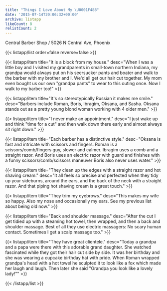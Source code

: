 ```yaml
---
title: "Things I Love About My \U0001F488"
date: '2015-07-14T20:06:32+00:00'
archive: listapp
likeCount: 8
relistCount: 2
---
```


Central Barber Shop / 5026 N Central Ave, Phoenix

<!--more-->

{{< listapp/list order=false reverse=false >}}

   {{< listapp/item title="It is a block from my house."
      desc="When I was a little boy and I visited my grandparents in small-town northern Indiana, my grandpa would always put on his seersucker pants and boater and walk to the barber with my brother and I. We'd all get our hair cut together. My mom even bought us our own \"grandpa pants\" to wear to this outing once. Now I walk to my barber too!" >}}

   {{< listapp/item title="It's so stereotypically Russian it makes me smile."
      desc="Barbers include Roman, Boris, Ibragim, Oksana, and Sasha. Oksana stands out as a pretty young blond woman working with 4 older men." >}}

   {{< listapp/item title="I never make an appointment."
      desc="I just wake up and think \"time for a cut\" and then walk down there early and almost always sit right down." >}}

   {{< listapp/item title="Each barber has a distinctive style."
      desc="Oksana is fast and intricate with scissors and fingers. Roman is a scissors/comb/fingers guy, slower and calmer. Ibragim uses a comb and a straight razor. And Boris uses an electric razor with guard and finishes with a funny scissors/comb/scissors maneuver  Boris also never uses water." >}}

   {{< listapp/item title="They clean up the edges with a straight razor and hot shaving cream."
      desc="It all feels so precise and perfected when they tidy up your sideburns, around the ears, and the back of the neck with a straight razor. And that piping hot shaving cream is a great touch." >}}

   {{< listapp/item title="They trim my eyebrows."
      desc="This makes my wife so happy. Also my nose and occasionally my ears. See my previous list about being old now." >}}

   {{< listapp/item title="Back and shoulder massage."
      desc="After the cut I get tidied up with a steaming hot towel, then wrapped, and then a back and shoulder massage. Best of all they use electric massagers: No scary human contact. Sometimes I get a scalp massage too." >}}

   {{< listapp/item title="They have great clientele."
      desc="Today a grandpa and a papa were there with this adorable grand daughter. She watched fascinated while they got their hair cut side by side. It was her birthday and she was wearing a cupcake birthday hat with pride. When Roman wrapped grandpa's head with a hot towel he sculpted it to look like a fox which made her laugh and laugh. Then later she said \"Grandpa you look like a lovely lady!\"" >}}

{{< /listapp/list >}}
